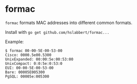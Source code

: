# formac

`formac` formats MAC addresses into different common formats.

Install with `go get github.com/hslabbert/formac...`

Example:

```
$ formac 00-00-5E-00-53-00
Cisco: 0000.5e00.5300
UnixExpanded: 00:00:5e:00:53:00
UnixCompact: 0:0:5e:0:53:0
EUI: 00-00-5E-00-53-00
Bare: 00005E005300
PgSQL: 00005e:005300
```
